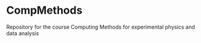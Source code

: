 # CompMethods
Repository for the course Computing Methods for experimental physics and data analysis
